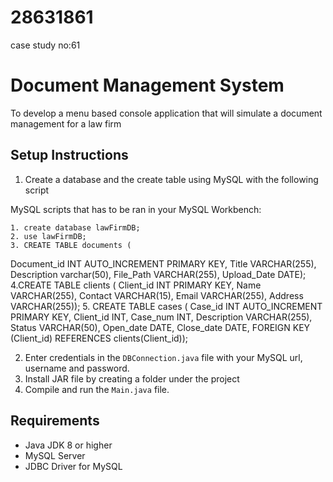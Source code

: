 # 28631861
case study no:61

# Document Management System
To develop a menu based console application that will simulate a document management for a law firm

## Setup Instructions

1. Create a database and the create table using MySQL with the following script

MySQL scripts that has to be ran in your MySQL Workbench:

	1. create database lawFirmDB;
	2. use lawFirmDB;
	3. CREATE TABLE documents (
   Document_id INT AUTO_INCREMENT PRIMARY KEY,
   Title VARCHAR(255),
   Description varchar(50),
   File_Path VARCHAR(255),
   Upload_Date DATE);
	4.CREATE TABLE clients (
    Client_id INT PRIMARY KEY,
    Name VARCHAR(255),
    Contact VARCHAR(15), 
    Email VARCHAR(255),
    Address VARCHAR(255));
	5. CREATE TABLE cases (
    Case_id INT AUTO_INCREMENT PRIMARY KEY,
    Client_id INT,
    Case_num INT,
    Description VARCHAR(255),
    Status VARCHAR(50),
    Open_date DATE,
    Close_date DATE,
    FOREIGN KEY (Client_id) REFERENCES clients(Client_id));



2. Enter credentials in the `DBConnection.java` file with your MySQL url, username and password.
3. Install JAR file by creating a folder under the project
4. Compile and run the `Main.java` file.


## Requirements

- Java JDK 8 or higher
- MySQL Server
- JDBC Driver for MySQL
